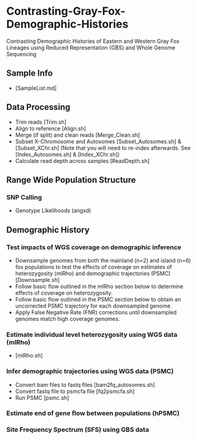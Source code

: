 # Contrasting-Gray-Fox-Demographic-Histories
Contrasting Demographic Histories of Eastern and Western Gray Fox Lineages using Reduced Representation (GBS) and Whole Genome Sequencing

## **Sample Info**
* [SampleList.md]

## **Data Processing**
* Trim reads [Trim.sh]
* Align to reference [Align.sh]
* Merge (if split) and clean reads [Merge_Clean.sh]
* Subset X-Chromosome and Autosomes [Subset_Autosomes.sh] & [Subset_XChr.sh] (Note that you will need to re-index afterwards. See [Index_Autosomes.sh] & [Index_XChr.sh])
* Calculate read depth across samples [ReadDepth.sh]

## Range Wide Population Structure

### SNP Calling
* Genotype Likelihoods (angsd)

## Demographic History

### Test impacts of WGS coverage on demographic inference
* Downsample genomes from both the mainland (n=2) and island (n=6) fox populations to test the effects of coverage on estimates of heterozygosity (mlRho) and demographic trajectories (PSMC)[Downsample.sh]
* Follow basic flow outlined in the mlRho section below to determine effects of coverage on heterozygosity.
* Follow basic flow outlined in the PSMC section below to obtain an uncorrected PSMC trajectory for each downsampled genome.
* Apply False Negative Rate (FNR) corrections until downsampled genomes match high coverage genomes. 

### Estimate individual level heterozygosity using WGS data (mlRho)
* [mlRho.sh]

### Infer demographic trajectories using WGS data (PSMC)
* Convert bam files to fastq files [bam2fq_autosomes.sh]
* Convert fastq file to psmcfa file [fq2psmcfa.sh]
* Run PSMC [psmc.sh]

### Estimate end of gene flow between populations (hPSMC)

### Site Frequency Spectrum (SFS) using GBS data


